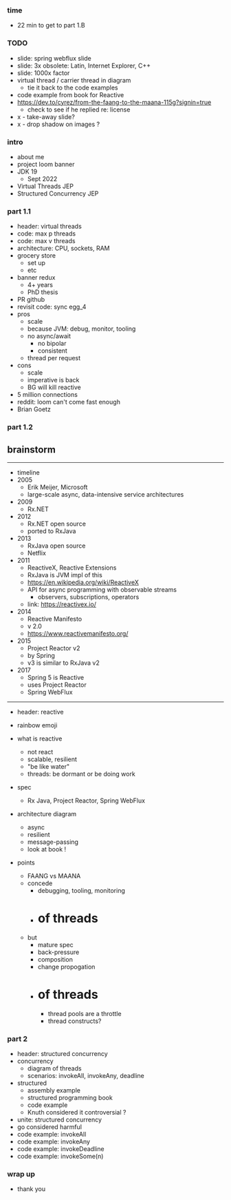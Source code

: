 
### time

* 22 min to get to part 1.B

### TODO

* slide: spring webflux slide
* slide: 3x obsolete: Latin, Internet Explorer, C++
* slide: 1000x factor 
* virtual thread / carrier thread in diagram
    - tie it back to the code examples
* code example from book for Reactive
* https://dev.to/cyrez/from-the-faang-to-the-maana-115g?signin=true
    - check to see if he replied re: license
* x - take-away slide?
* x - drop shadow on images ?

### intro 

* about me
* project loom banner
* JDK 19
    - Sept 2022
* Virtual Threads JEP
* Structured Concurrency JEP

### part 1.1

* header: virtual threads
* code: max p threads
* code: max v threads
* architecture: CPU, sockets, RAM
* grocery store
    - set up
    - etc 
* banner redux
    - 4+ years
    - PhD thesis 
* PR github
* revisit code: sync egg_4
* pros
    - scale
    - because JVM: debug, monitor, tooling
    - no async/await
        - no bipolar
        - consistent
    - thread per request
* cons
    - scale
    - imperative is back
    - BG will kill reactive
* 5 million connections
* reddit: loom can't come fast enough
* Brian Goetz

### part 1.2

## brainstorm ##
-----------------------------------

* timeline
* 2005
    - Erik Meijer, Microsoft
    - large-scale async, data-intensive service architectures 
* 2009
    - Rx.NET
* 2012
    - Rx.NET open source 
    - ported to RxJava
* 2013
    - RxJava open source
    - Netflix
* 2011
    - ReactiveX, Reactive Extensions
    - RxJava is JVM impl of this
    - https://en.wikipedia.org/wiki/ReactiveX
    - API for async programming with observable streams
        - observers, subscriptions, operators
    - link: https://reactivex.io/
* 2014
    - Reactive Manifesto 
    - v 2.0 
    - https://www.reactivemanifesto.org/
* 2015
    - Project Reactor v2
    - by Spring
    - v3 is similar to RxJava v2 
* 2017 
    - Spring 5 is Reactive
    - uses Project Reactor
    - Spring WebFlux

-----------------------------------

* header: reactive
* rainbow emoji
* what is reactive
    - not react
    - scalable, resilient
    - "be like water"
    - threads: be dormant or be doing work

* spec
    - Rx Java, Project Reactor, Spring WebFlux
* architecture diagram
    - async
    - resilient
    - message-passing 
    - look at book !
* points
    - FAANG vs MAANA
    - concede
        - debugging, tooling, monitoring
        - # of threads 
    - but
        - mature spec
        - back-pressure
        - composition
        - change propogation
        - # of threads 
            - thread pools are a throttle
            - thread constructs?

### part 2

* header: structured concurrency
* concurrency
    - diagram of threads
    - scenarios: invokeAll, invokeAny, deadline
* structured
    - assembly example
    - structured programming book 
    - code example
    - Knuth considered it controversial ?
* unite: structured concurrency
* go considered harmful
* code example: invokeAll
* code example: invokeAny
* code example: invokeDeadline
* code example: invokeSome(n)

### wrap up

* thank you
